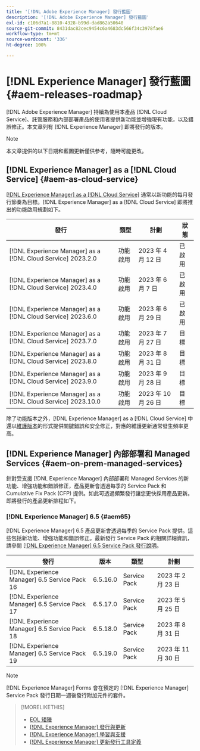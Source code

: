 ```yaml
---
title: '[!DNL Adobe Experience Manager] 發行藍圖'
description: '[!DNL Adobe Experience Manager] 發行藍圖'
exl-id: c106d7a1-8810-4328-b99d-dad862a50640
source-git-commit: 8431dac82cec9454c6a4683dc566f34c3978fae6
workflow-type: tm+mt
source-wordcount: '336'
ht-degree: 100%

---
```


# [!DNL Experience Manager] 發行藍圖 {#aem-releases-roadmap}

[!DNL Adobe Experience Manager] 持續為使用本產品 [!DNL Cloud Service]、託管服務和內部部署產品的使用者提供新功能並增強現有功能，以及錯誤修正。本文章列有 [!DNL Experience Manager] 即將發行的版本。

>[!NOTE]
>
>本文章提供的以下日期和藍圖更新僅供參考，隨時可能更改。

## [!DNL Experience Manager] as a [!DNL Cloud Service] {#aem-as-cloud-service}

[[!DNL Experience Manager] as a  [!DNL Cloud Service]](https://experienceleague.adobe.com/docs/experience-manager-cloud-service/content/release-notes/home.html) 通常以新功能的每月發行節奏為目標。[!DNL Experience Manager] as a [!DNL Cloud Service] 即將推出的功能啟用規劃如下。

| 發行 | 類型 | 計劃 | 狀態 |
|---|---|---|---|
| [!DNL Experience Manager] as a [!DNL Cloud Service] 2023.2.0 | 功能啟用 | 2023 年 4 月 12 日 | 已啟用 |
| [!DNL Experience Manager] as a [!DNL Cloud Service] 2023.4.0 | 功能啟用 | 2023 年 6 月 7 日 | 已啟用 |
| [!DNL Experience Manager] as a [!DNL Cloud Service] 2023.6.0 | 功能啟用 | 2023 年 6 月 29 日 | 已啟用 |
| [!DNL Experience Manager] as a [!DNL Cloud Service] 2023.7.0 | 功能啟用 | 2023 年 7 月 27 日 | 目標 |
| [!DNL Experience Manager] as a [!DNL Cloud Service] 2023.8.0 | 功能啟用 | 2023 年 8 月 31 日 | 目標 |
| [!DNL Experience Manager] as a [!DNL Cloud Service] 2023.9.0 | 功能啟用 | 2023 年 9 月 28 日 | 目標 |
| [!DNL Experience Manager] as a [!DNL Cloud Service] 2023.10.0 | 功能啟用 | 2023 年 10 月 26 日 | 目標 |

除了功能版本之外，[!DNL Experience Manager] as a [!DNL Cloud Service] 中還以[維護版本](https://experienceleague.adobe.com/docs/experience-manager-cloud-service/content/release-notes/maintenance/latest.html)的形式提供關鍵錯誤和安全修正，對應的維護更新通常發生頻率更高。

## [!DNL Experience Manager] 內部部署和 Managed Services {#aem-on-prem-managed-services}

針對受支援 [!DNL Experience Manager] 內部部署和 Managed Services 的新功能、增強功能和錯誤修正，產品更新會透過每季的 Service Pack 和 Cumulative Fix Pack (CFP) 提供。如此可透過頻繁發行讓您更快採用產品更新。即將發行的產品更新排程如下。

### [!DNL Experience Manager] 6.5 {#aem65}

[!DNL Experience Manager] 6.5 產品更新會透過每季的 Service Pack 提供。這些包括新功能、增強功能和錯誤修正。最新發行 Service Pack 的相關詳細資訊，請參閱 [[!DNL Experience Manager] 6.5 Service Pack 發行說明](https://experienceleague.adobe.com/docs/experience-manager-65/release-notes/release-notes.html)。

| 發行 | 版本 | 類型 | 計劃 |
|---|---|---|---|
| [!DNL Experience Manager] 6.5 Service Pack 16 | 6.5.16.0 | Service Pack | 2023 年 2 月 23 日 |
| [!DNL Experience Manager] 6.5 Service Pack 17 | 6.5.17.0 | Service Pack | 2023 年 5 月 25 日 |
| [!DNL Experience Manager] 6.5 Service Pack 18 | 6.5.18.0 | Service Pack | 2023 年 8 月 31 日 |
| [!DNL Experience Manager] 6.5 Service Pack 19 | 6.5.19.0 | Service Pack | 2023 年 11 月 30 日 |

>[!NOTE]
>
>[!DNL Experience Manager] Forms 會在預定的 [!DNL Experience Manager] Service Pack 發行日期一週後發行附加元件的套件。

>[!MORELIKETHIS]
>
>* [EOL 矩陣](https://helpx.adobe.com/tw/support/programs/eol-matrix.html)
>* [[!DNL Experience Manager] 發行與更新](https://experienceleague.adobe.com/docs/experience-manager-release-information/aem-release-updates/aem-releases-updates.html?lang=zh-Hant)
>* [[!DNL Experience Manager] 學習與支援](https://experienceleague.adobe.com/docs/experience-manager-cloud-service.html)
>* [[!DNL Experience Manager] 更新發行工具定義](/help/using/update-release-vehicle-definitions.md)
